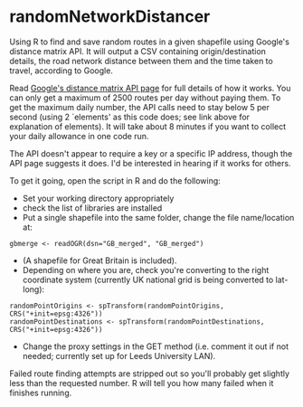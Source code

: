 randomNetworkDistancer
======================

Using R to find and save random routes in a given shapefile using Google's distance matrix API. 
It will output a CSV containing origin/destination details, the road network distance between them 
and the time taken to travel, according to Google.

Read [Google's distance matrix API page](https://developers.google.com/maps/documentation/distancematrix/) 
for full details of how it works. You can only get a maximum of 2500 routes per day without paying them. 
To get the maximum daily number, the API calls need to stay below 5 per second 
(using 2 `elements' as this code does; see link above for explanation of elements). 
It will take about 8 minutes if you want to collect your daily allowance in one code run.

The API doesn't appear to require a key or a specific IP address, though the API page suggests it does. 
I'd be interested in hearing if it works for others.

To get it going, open the script in R and do the following:

* Set your working directory appropriately
* check the list of libraries are installed
* Put a single shapefile into the same folder, change the file name/location at:
```
gbmerge <- readOGR(dsn="GB_merged", "GB_merged") 
```
* (A shapefile for Great Britain is included).
* Depending on where you are, check you're converting to the right coordinate system
(currently UK national grid is being converted to lat-long):
```
randomPointOrigins <- spTransform(randomPointOrigins, CRS("+init=epsg:4326"))
randomPointDestinations <- spTransform(randomPointDestinations, CRS("+init=epsg:4326"))
```
* Change the proxy settings in the GET method (i.e. comment it out if not needed; currently set up for Leeds University LAN).

Failed route finding attempts are stripped out so you'll probably get slightly less than the requested number. 
R will tell you how many failed when it finishes running.
